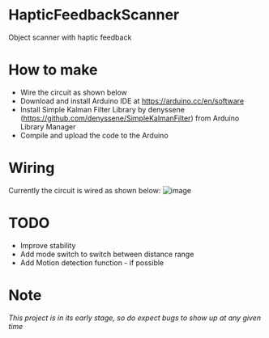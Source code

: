 # HapticFeedbackScanner
Object scanner with haptic feedback

# How to make
- Wire the circuit as shown below
- Download and install Arduino IDE at https://arduino.cc/en/software
- Install Simple Kalman Filter Library by denyssene (https://github.com/denyssene/SimpleKalmanFilter) from Arduino Library Manager
- Compile and upload the code to the Arduino

# Wiring
Currently the circuit is wired as shown below:
![image](https://user-images.githubusercontent.com/36285359/130676655-8f221120-cabd-4643-a285-a67b2371d934.png)

# TODO
- Improve stability
- Add mode switch to switch between distance range
- Add Motion detection function - if possible

# Note
*This project is in its early stage, so do expect bugs to show up at any given time*
